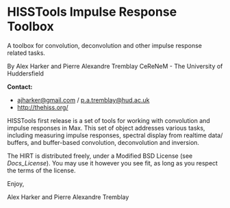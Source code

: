 HISSTools Impulse Response Toolbox
==================================

A toolbox for convolution, deconvolution and other impulse response related tasks.

By Alex Harker and Pierre Alexandre Tremblay
CeReNeM - The University of Huddersfield

**Contact:**

* ajharker@gmail.com / p.a.tremblay@hud.ac.uk
* http://thehiss.org/
			
HISSTools first release is a set of tools for working with convolution and impulse responses in Max. This set of object addresses various tasks, including measuring impulse responses, spectral display from realtime data/ buffers, and buffer-based convolution, deconvolution and inversion.

The HIRT is distributed freely, under a Modified BSD License (see _Docs_License_). You may use it however you see fit, as long as you respect the terms of the license.

Enjoy,

Alex Harker and Pierre Alexandre Tremblay

